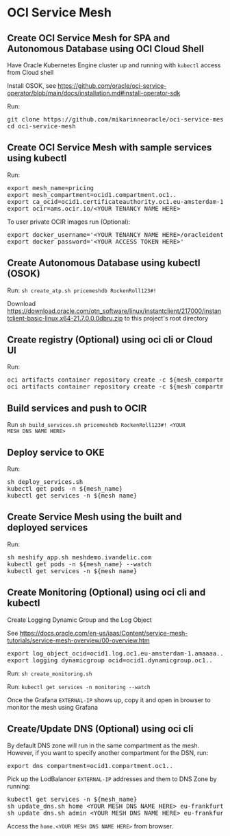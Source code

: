 # OCI Service Mesh

## Create OCI Service Mesh for SPA and Autonomous Database using OCI Cloud Shell

Have Oracle Kubernetes Engine cluster up and running with <code>kubectl</code> access from Cloud shell

<p>
Install OSOK, see <a href="https://github.com/oracle/oci-service-operator/blob/main/docs/installation.md#install-operator-sdk">
https://github.com/oracle/oci-service-operator/blob/main/docs/installation.md#install-operator-sdk</a>

<p>
Run: 
<pre>
git clone https://github.com/mikarinneoracle/oci-service-mesh.git
cd oci-service-mesh
</pre>

## Create OCI Service Mesh with sample services using kubectl

Run:
<pre>
export mesh_name=pricing
export mesh_compartment=ocid1.compartment.oc1..
export ca_ocid=ocid1.certificateauthority.oc1.eu-amsterdam-1.amaaaa...
export ocir=ams.ocir.io/&lt;YOUR TENANCY NAME HERE&gt;
</pre>

<p>
To user private OCIR images run (Optional):
<pre>
export docker_username='&lt;YOUR TENANCY NAME HERE&gt;/oracleidentitycloudservice/&lt;YOUR USER NAME HERE&gt;'
export docker_password='&lt;YOUR ACCESS TOKEN HERE&gt;'
</pre>

## Create Autonomous Database using kubectl (OSOK)

Run: <code>sh create_atp.sh pricemeshdb RockenRoll123#!</code>

<p>
Download <a href="https://download.oracle.com/otn_software/linux/instantclient/217000/instantclient-basic-linux.x64-21.7.0.0.0dbru.zip">https://download.oracle.com/otn_software/linux/instantclient/217000/instantclient-basic-linux.x64-21.7.0.0.0dbru.zip</a> to this project's root directory

## Create registry (Optional) using oci cli or Cloud UI

Run:
<pre>
oci artifacts container repository create -c ${mesh_compartment} --display-name ${mesh_name}-homesvc
oci artifacts container repository create -c ${mesh_compartment} --display-name ${mesh_name}-pricesvc
</pre>

## Build services and push to OCIR

Run <code>sh build_services.sh pricemeshdb RockenRoll123#! &lt;YOUR MESH DNS NAME HERE&gt;</code>

## Deploy service to OKE

Run:
<pre>
sh deploy_services.sh
kubectl get pods -n ${mesh_name}
kubectl get services -n ${mesh_name}
</pre>

## Create Service Mesh using the built and deployed services

Run:
<pre>
sh meshify_app.sh meshdemo.ivandelic.com
kubectl get pods -n ${mesh_name} --watch
kubectl get services -n ${mesh_name}
</pre>

## Create Monitoring (Optional) using oci cli and kubectl
Create Logging Dynamic Group and the Log Object
<p>
See <a href="https://docs.oracle.com/en-us/iaas/Content/service-mesh-tutorials/service-mesh-overview/00-overview.htm">https://docs.oracle.com/en-us/iaas/Content/service-mesh-tutorials/service-mesh-overview/00-overview.htm</a>
<p>
<pre>
export log_object_ocid=ocid1.log.oc1.eu-amsterdam-1.amaaaa.....
export logging_dynamicgroup_ocid=ocid1.dynamicgroup.oc1..
</pre>

Run: <code>sh create_monitoring.sh</code>

<p>
Run: <code>kubectl get services -n monitoring --watch</code>
<p>
Once the Grafana <code>EXTERNAL-IP</code> shows up, copy it and open in browser to monitor the mesh using Grafana

## Create/Update DNS (Optional) using oci cli

By default DNS zone will run in the same compartment as the mesh.
However, if you want to specify another compartment for the DSN, run:
<pre>
export dns_compartment=ocid1.compartment.oc1..
</pre>

<p>

Pick up the LodBalancer <code>EXTERNAL-IP</code> addresses and them to DNS Zone by running:
<pre>
kubectl get services -n ${mesh_name}
sh update_dns.sh home &lt;YOUR MESH DNS NAME HERE&gt; eu-frankfurt-1 <i>ingress-ip</i>
sh update_dns.sh admin &lt;YOUR MESH DNS NAME HERE&gt; eu-frankfurt-1 <i>ingress-admin-ip</i>
</pre>

Access the <code>home.&lt;YOUR MESH DNS NAME HERE&gt;</code> from browser.
